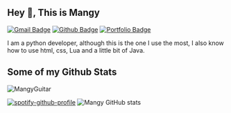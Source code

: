 

## Hey 👋, This is Mangy
[![Gmail Badge](https://img.shields.io/badge/-lalaguna2612@gmail.com-c14438?style=flat&logo=Gmail&logoColor=white&link=mailto:lalaguna2612@gmail.com)](mailto:lalaguna2612@gmail.com) [![Github Badge](https://img.shields.io/badge/-MangyGuitar-grey?style=flat&logo=github&logoColor=white&link=https://github.com/MangyGuitar/)](https://www.github.com/MangyGuitar/) [![Portfolio Badge](https://img.shields.io/badge/portfolio-web-blue?style=flat&link=https://mangy.netlify.app//)](https://mangy.netlify.app//) <p align='left'>I am a python developer, although this is the one I use the most, I also know how to use html, css, Lua and a little bit of Java.</p>
## Some of my Github Stats

<p align=left> <img src=https://komarev.com/ghpvc/?username=MangyGuitar alt=MangyGuitar /> </p>

[![spotify-github-profile](https://spotify-github-profile.vercel.app/api/view?uid=314b5vbthawdm2iy2hnyojzqgeti&cover_image=true&theme=compact&show_offline=false&background_color=121212&interchange=false)](https://github.com/kittinan/spotify-github-profile)
![Mangy GitHub stats](https://github-readme-stats.vercel.app/api?username=MangyGuitar&show_icons=true&theme=radical) 
